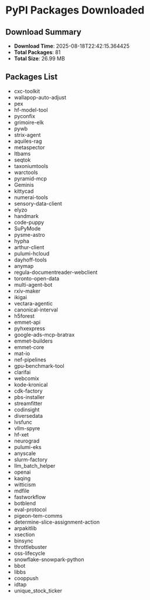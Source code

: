 # PyPI Packages Downloaded

## Download Summary
- **Download Time**: 2025-08-18T22:42:15.364425
- **Total Packages**: 81
- **Total Size**: 26.99 MB

## Packages List
- cxc-toolkit
- wallapop-auto-adjust
- pex
- hf-model-tool
- pyconfix
- grimoire-elk
- pywb
- strix-agent
- aquiles-rag
- metaspector
- ltbams
- seqtok
- taxoniumtools
- warctools
- pyramid-mcp
- Geminis
- kittycad
- numerai-tools
- sensory-data-client
- elyzo
- handmark
- code-puppy
- SuPyMode
- pysme-astro
- hypha
- arthur-client
- pulumi-hcloud
- dayhoff-tools
- anymap
- regula-documentreader-webclient
- toronto-open-data
- multi-agent-bot
- rxiv-maker
- ikigai
- vectara-agentic
- canonical-interval
- h5forest
- emmet-api
- pyhxexpress
- google-ads-mcp-bratrax
- emmet-builders
- emmet-core
- mat-io
- nef-pipelines
- gpu-benchmark-tool
- clarifai
- webcomix
- kode-kronical
- cdk-factory
- pbs-installer
- streamfitter
- codinsight
- diversedata
- lvsfunc
- vllm-spyre
- hf-xet
- neurograd
- pulumi-eks
- anyscale
- slurm-factory
- llm_batch_helper
- openai
- kaqing
- witticism
- mdfile
- fastworkflow
- botblend
- eval-protocol
- pigeon-tem-comms
- determine-slice-assignment-action
- arpakitlib
- xsection
- binsync
- throttlebuster
- oss-lifecycle
- snowflake-snowpark-python
- bbot
- libbs
- cooppush
- idtap
- unique_stock_ticker
